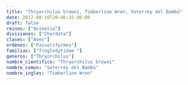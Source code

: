 ```yaml
---
title: "Thryorchilus browni, Timberline Wren, Soterrey del Bambú"
date: 2017-08-18T20:46:32-06:00
draft: false
reinos: ["Animalia"]
divisiones: ["Chordata"]
clases: ["Aves"]
ordenes: ["Passeriformes"]
familias: ["Troglodytidae "]
generos: ["Thryorchilus"]
nombre_cientifico: "Thryorchilus browni"
nombre_comun: "Soterrey del Bambú"
nombre_ingles: "Timberline Wren"
---
```

